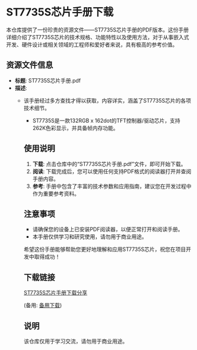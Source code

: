 # ST7735S芯片手册下载

本仓库提供了一份珍贵的资源文件——ST7735S芯片手册的PDF版本。这份手册详细介绍了ST7735S芯片的技术规格、功能特性以及使用方法，对于从事嵌入式开发、硬件设计或相关领域的工程师和爱好者来说，具有极高的参考价值。

## 资源文件信息

- **标题**: ST7735S芯片手册.pdf
- **描述**: 
  - 该手册经过多方查找才得以获取，内容详实，涵盖了ST7735S芯片的各项技术细节。
    - ST7735S是一款132RGB x 162dot的TFT控制器/驱动芯片，支持262K色彩显示，并具备帧内存功能。

    ## 使用说明

    1. **下载**: 点击仓库中的“ST7735S芯片手册.pdf”文件，即可开始下载。
    2. **阅读**: 下载完成后，您可以使用任何支持PDF格式的阅读器打开并查阅手册内容。
    3. **参考**: 手册中包含了丰富的技术参数和应用指南，建议您在开发过程中作为重要参考资料。

    ## 注意事项

    - 请确保您的设备上已安装PDF阅读器，以便正常打开和阅读手册。
    - 本手册仅供学习和研究使用，请勿用于商业用途。

    希望这份手册能够帮助您更好地理解和应用ST7735S芯片，祝您在项目开发中取得成功！

    ## 下载链接
    [ST7735S芯片手册下载分享](https://pan.quark.cn/s/0d056808fa54) 

    (备用: [备用下载](https://pan.baidu.com/s/1eL3fEUnrO9i0sNifqKix7w?pwd=1234))

    ## 说明

    该仓库仅用于学习交流，请勿用于商业用途。
